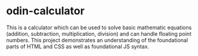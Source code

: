 # odin-calculator

This is a calculator which can be used to solve basic mathematic equations (addition, subtraction, multiplication, division) and can handle floating point numbers. This project demonstrates an understanding of the foundational parts of HTML and CSS as well as foundational JS syntax.